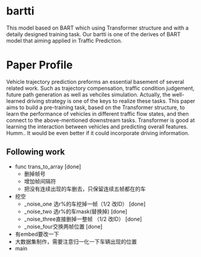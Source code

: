 # bartti

This model based on BART which using Transformer structure and with a detaily designed training task.
Our bartti is one of the derives of BART model that aiming applied in Traffic Prediction.

# Paper Profile
Vehicle trajectory prediction preforms an essential basement of several related work. Such as trajectory compensation, traffic condition judgement, future path generation as well as vehciles simulation. Actually, the well-learned driving strategy is one of the keys to realize these tasks. This paper aims to build a pre-training task, based on the Transformer structure, to learn the performance of vehicles in different traffic flow states, and then connect to the above-mentioned downstream tasks. Transformer is good at learning the interaction between vehicles and predicting overall features.  Humm.. It would be even better if it could incorporate driving information.

## Following work
- func trans_to_array [done]
  - 删掉帧号
  - 增加帧间隔符
  - 把没有连续出现的车删去，只保留连续五帧都在的车
- 挖空
  - _noise_one 选r%的车挖掉一帧（1/2 改ID） [done]
  - _noise_two 选r%的车mask(替换掉) [done]
  - _noise_three直接删掉一整帧 （1/2 改ID） [done]
  - _noise_four交换两帧位置 [done]
- 有embed要改一下
- 大数据集制作，需要注意归一化一下车辆出现的位置
- main


